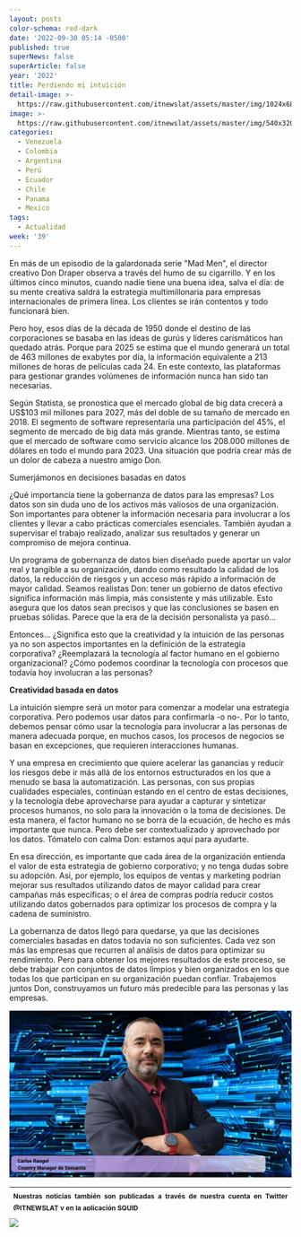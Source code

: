 ```yaml
---
layout: posts
color-schema: red-dark
date: '2022-09-30 05:14 -0500'
published: true
superNews: false
superArticle: false
year: '2022'
title: Perdiendo mi intuición
detail-image: >-
  https://raw.githubusercontent.com/itnewslat/assets/master/img/1024x680/Carlos-Rangel-g.jpg
image: >-
  https://raw.githubusercontent.com/itnewslat/assets/master/img/540x320/Carlos-Rangel-p.jpg
categories:
  - Venezuela
  - Colombia
  - Argentina
  - Perú
  - Ecuador
  - Chile
  - Panama
  - Mexico
tags:
  - Actualidad
week: '39'
---
```

En más de un episodio de la galardonada serie "Mad Men", el director creativo Don Draper observa a través del humo de su cigarrillo. Y en los últimos cinco minutos, cuando nadie tiene una buena idea, salva el día: de su mente creativa saldrá la estrategia multimillonaria para empresas internacionales de primera línea. Los clientes se irán contentos y todo funcionará bien.

Pero hoy, esos días de la década de 1950 donde el destino de las corporaciones se basaba en las ideas de gurús y líderes carismáticos han quedado atrás. Porque para 2025 se estima que el mundo generará un total de 463 millones de exabytes por día, la información equivalente a 213 millones de horas de películas cada 24. En este contexto, las plataformas para gestionar grandes volúmenes de información nunca han sido tan necesarias.

Según Statista, se pronostica que el mercado global de big data crecerá a US$103 mil millones para 2027, más del doble de su tamaño de mercado en 2018. El segmento de software representaría una participación del 45%, el segmento de mercado de big data más grande. Mientras tanto, se estima que el mercado de software como servicio alcance los 208.000 millones de dólares en todo el mundo para 2023. Una situación que podría crear más de un dolor de cabeza a nuestro amigo Don.

Sumerjámonos en decisiones basadas en datos

¿Qué importancia tiene la gobernanza de datos para las empresas? Los datos son sin duda uno de los activos más valiosos de una organización. Son importantes para obtener la información necesaria para involucrar a los clientes y llevar a cabo prácticas comerciales esenciales. También ayudan a supervisar el trabajo realizado, analizar sus resultados y generar un compromiso de mejora continua.

Un programa de gobernanza de datos  bien diseñado puede aportar un valor real y tangible a su organización, dando como resultado la calidad de los datos, la reducción de riesgos y un acceso más rápido a información de mayor calidad. Seamos realistas Don: tener un gobierno de datos efectivo significa información más limpia, más consistente y más utilizable. Esto asegura que los datos sean precisos y que las conclusiones se basen en pruebas sólidas. Parece que la era de la decisión personalista ya pasó…

Entonces… ¿Significa esto que la creatividad y la intuición de las personas ya no son aspectos importantes en la definición de la estrategia corporativa? ¿Reemplazará la tecnología al factor humano en el gobierno organizacional? ¿Cómo podemos coordinar la tecnología con procesos que todavía hoy involucran a las personas?

**Creatividad basada en datos**

La intuición siempre será un motor para comenzar a modelar una estrategia corporativa. Pero podemos usar datos para confirmarla -o no-. Por lo tanto, debemos pensar cómo usar la tecnología para involucrar a las personas de manera adecuada porque, en muchos casos, los procesos de negocios se basan en excepciones, que requieren interacciones humanas.

Y una empresa en crecimiento que quiere acelerar las ganancias y reducir los riesgos debe ir más allá de los entornos estructurados en los que a menudo se basa la automatización. Las personas, con sus propias cualidades especiales, continúan estando en el centro de estas decisiones, y la tecnología debe aprovecharse para ayudar a capturar y sintetizar procesos humanos, no solo para la innovación o la toma de decisiones. De esta manera, el factor humano no se borra de la ecuación, de hecho es más importante que nunca. Pero debe ser contextualizado y aprovechado por los datos. Tómatelo con calma Don: estamos aquí para ayudarte.

En esa dirección, es importante que cada área de la organización entienda el valor de esta estrategia de gobierno corporativo; y no tenga dudas sobre su adopción. Así, por ejemplo, los equipos de ventas y marketing podrían mejorar sus resultados utilizando datos de mayor calidad para crear campañas más específicas; o el área de compras podría reducir costos utilizando datos gobernados para optimizar los procesos de compra y la cadena de suministro.

La gobernanza de datos  llegó para quedarse, ya que las decisiones comerciales basadas en datos todavía no son suficientes. Cada vez son más las empresas que recurren al análisis de datos para optimizar su rendimiento. Pero para obtener los mejores resultados de este proceso, se debe trabajar con conjuntos de datos limpios y bien organizados en los que todas los que participan en su organización puedan confiar. Trabajemos juntos Don, construyamos un futuro más predecible para las personas y las empresas.

![](https://raw.githubusercontent.com/itnewslat/assets/master/img/540x320/Carlos-Rangel-p.jpg)

<table style="height: 42px;" width="569">
<tbody>
<tr>
<td style="text-align: justify;"><sub><strong>Nuestras noticias también son publicadas a través de nuestra cuenta en Twitter <a href="https://twitter.com/itnewslat?lang=es">@ITNEWSLAT</a> y en la aplicación <a href="https://squidapp.co/en/">SQUID</a></strong></sub></td>
</tr>
</tbody>
</table>

<img src="https://tracker.metricool.com/c3po.jpg?hash=56f88a41e39ab42c063cc51676587a04"/>